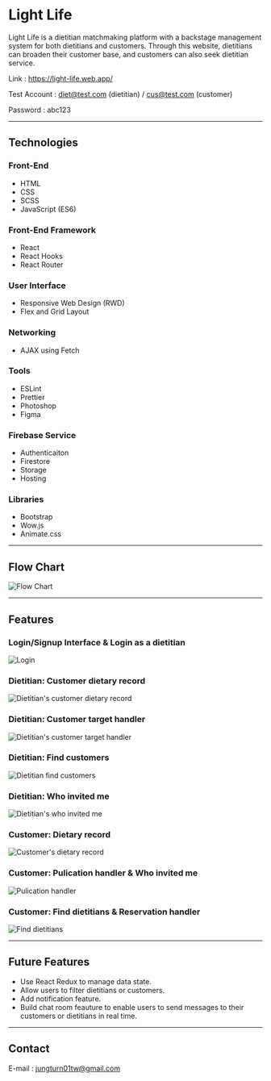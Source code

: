# Light Life

Light Life is a dietitian matchmaking platform with a backstage management system for both dietitians and customers. Through this website, dietitians can broaden their customer base, and customers can also seek dietitian service.

Link : https://light-life.web.app/

Test Account : diet@test.com (dietitian) / cus@test.com (customer)

Password : abc123

---

## **Technologies**

### **Front-End**

- HTML
- CSS
- SCSS
- JavaScript (ES6)

### **Front-End Framework**

- React
- React Hooks
- React Router

### **User Interface**

- Responsive Web Design (RWD)
- Flex and Grid Layout

### **Networking**

- AJAX using Fetch

### **Tools**

- ESLint
- Prettier
- Photoshop
- Figma

### **Firebase Service**

- Authenticaiton
- Firestore
- Storage
- Hosting

### **Libraries**

- Bootstrap
- Wow.js
- Animate.css

---

## **Flow Chart**

![Flow Chart](https://imgur.com/aLYex3D.png)

---

## **Features**

### Login/Signup Interface & Login as a dietitian

![Login](https://imgur.com/J7wWfpb.gif)

### Dietitian: Customer dietary record

![Dietitian's customer dietary record](https://imgur.com/3xDrQtZ.gif)

### Dietitian: Customer target handler

![Dietitian's customer target handler](https://imgur.com/2twB4jX.gif)

### Dietitian: Find customers

![Dietitian find customers](https://imgur.com/W7QF3NK.gif)

### Dietitian: Who invited me

![Dietitian's who invited me](https://imgur.com/EeC7b8a.gif)

### Customer: Dietary record

![Customer's dietary record](https://imgur.com/LFmdnXW.gif)

### Customer: Pulication handler & Who invited me

![Pulication handler](https://imgur.com/jTO1gws.gif)

### Customer: Find dietitians & Reservation handler

![Find dietitians](https://imgur.com/F0fG5FF.gif)

---

## **Future Features**

- Use React Redux to manage data state.
- Allow users to filter dietitians or customers.
- Add notification feature.
- Build chat room feauture to enable users to send messages to their customers or dietitians in real time.

---

## **Contact**

E-mail : jungturn01tw@gmail.com
